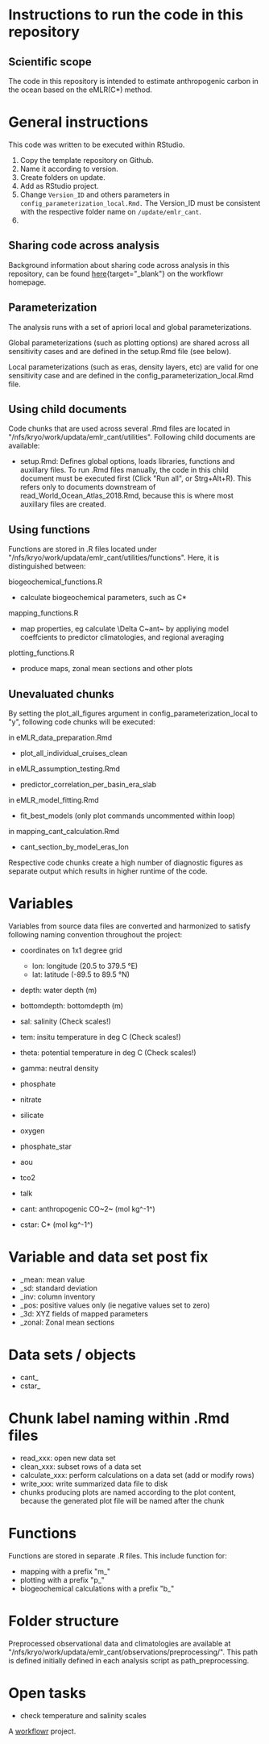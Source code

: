 # Instructions to run the code in this repository

## Scientific scope

The code in this repository is intended to estimate anthropogenic carbon in the ocean based on the eMLR(C*) method.

# General instructions

This code was written to be executed within RStudio.

1. Copy the template repository on Github.
2. Name it according to version.
3. Create folders on update.
4. Add as RStudio project.
5. Change `Version_ID` and others parameters in `config_parameterization_local.Rmd.` The Version_ID must be consistent with the respective folder name on `/update/emlr_cant`.
6. 


## Sharing code across analysis

Background information about sharing code across analysis in this repository, can be found [here](https://jdblischak.github.io/workflowr/articles/wflow-07-common-code.html){target="_blank"} on the workflowr homepage.

## Parameterization

The analysis runs with a set of apriori local and global parameterizations.

Global parameterizations (such as plotting options) are shared across all sensitivity cases and are defined in the setup.Rmd file (see below).

Local parameterizations (such as eras, density layers, etc) are valid for one sensitivity case and are defined in the config_parameterization_local.Rmd file.


## Using child documents

Code chunks that are used across several .Rmd files are located in "/nfs/kryo/work/updata/emlr_cant/utilities". Following child documents are available:

- setup.Rmd: Defines global options, loads libraries, functions and auxillary files. To run .Rmd files manually, the code in this child document must be executed first (Click "Run all", or Strg+Alt+R). This refers only to documents downstream of read_World_Ocean_Atlas_2018.Rmd, because this is where most auxillary files are created.


## Using functions

Functions are stored in .R files located under "/nfs/kryo/work/updata/emlr_cant/utilities/functions". Here, it is distinguished between:

biogeochemical_functions.R  

- calculate biogeochemical parameters, such as C*

mapping_functions.R  

- map properties, eg calculate \Delta C~ant~ by appliying model coeffcients to predictor climatologies, and regional averaging

plotting_functions.R  

- produce maps, zonal mean sections and other plots


## Unevaluated chunks

By setting the plot_all_figures argument in config_parameterization_local to "y", following code chunks will be executed:

in eMLR_data_preparation.Rmd  

- plot_all_individual_cruises_clean

in eMLR_assumption_testing.Rmd  

- predictor_correlation_per_basin_era_slab  

in eMLR_model_fitting.Rmd  

- fit_best_models (only plot commands uncommented within loop)

in mapping_cant_calculation.Rmd  

- cant_section_by_model_eras_lon  

Respective code chunks create a high number of diagnostic figures as separate output which results in higher runtime of the code.


# Variables

Variables from source data files are converted and harmonized to satisfy following naming convention throughout the project:

- coordinates on 1x1 degree grid
  - lon: longitude (20.5 to 379.5 °E)
  - lat: latitude (-89.5 to 89.5 °N)
- depth: water depth (m)
- bottomdepth: bottomdepth (m)

- sal: salinity (Check scales!)
- tem: insitu temperature in deg C (Check scales!)
- theta: potential temperature in deg C (Check scales!)
- gamma: neutral density

- phosphate
- nitrate
- silicate
- oxygen
- phosphate_star
- aou

- tco2
- talk

- cant: anthropogenic CO~2~ (mol kg^-1^)
- cstar: C* (mol kg^-1^)

# Variable and data set post fix

- _mean: mean value
- _sd: standard deviation
- _inv: column inventory
- _pos: positive values only (ie negative values set to zero)
- _3d: XYZ fields of mapped parameters
- _zonal: Zonal mean sections

# Data sets / objects

- cant_
- cstar_

# Chunk label naming within .Rmd files

- read_xxx: open new data set
- clean_xxx: subset rows of a data set
- calculate_xxx: perform calculations on a data set (add or modify rows)
- write_xxx: write summarized data file to disk
- chunks producing plots are named according to the plot content, because the generated plot file will be named after the chunk

# Functions

Functions are stored in separate .R files. This include function for:

- mapping with a prefix "m_"
- plotting with a prefix "p_"
- biogeochemical calculations with a prefix "b_"

# Folder structure

Preprocessed observational data and climatologies are available at "/nfs/kryo/work/updata/emlr_cant/observations/preprocessing/". This path is defined initially defined in each analysis script as path_preprocessing.


# Open tasks

- check temperature and salinity scales 



A [workflowr][] project.

[workflowr]: https://github.com/jdblischak/workflowr

